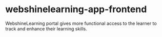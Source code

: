 # webshinelearning-app-frontend
WebshineLearning portal gives more functional access to the learner to track and enhance their learning skills.
